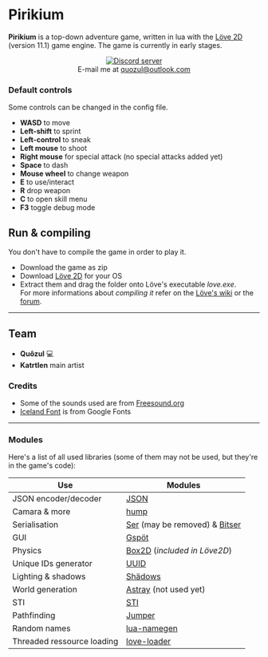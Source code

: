 # Pirikium
**Pirikium** is a top-down adventure game, written in lua with the [Löve 2D](https://love2d.org/) (version 11.1) game engine. The game is currently in early stages.  

<div align="center">
    <a href="https://discord.gg/UZy8rCY"><img src="https://discordapp.com/api/guilds/472820911955902465/embed.png" alt="Discord server" title="Join our Discord server now!"/></a></br>
    E-mail me at <a href="mailto:quozul@outlook.com" alt="quozul@outlook.com" title="Send me an e-mail">quozul@outlook.com</a>
</div>

### Default controls
Some controls can be changed in the config file.
* **WASD** to move
* **Left-shift** to sprint
* **Left-control** to sneak
* **Left mouse** to shoot
* **Right mouse** for special attack (no special attacks added yet)
* **Space** to dash
* **Mouse wheel** to change weapon
* **E** to use/interact
* **R** drop weapon
* **C** to open skill menu
* **F3** toggle debug mode

## Run & compiling
You don't have to compile the game in order to play it.
* Download the game as zip
* Download [Löve 2D](https://love2d.org/) for your OS
* Extract them and drag the folder onto Löve's executable *love.exe*.  
For more informations about *compiling it* refer on the [Löve's wiki](https://love2d.org/wiki/Game_Distribution) or the [forum](https://love2d.org/forums/viewtopic.php?f=4&t=451).

---

## Team
* **Quôzul** :computer:
* **Katrtlen** main artist

### Credits
* Some of the sounds used are from [Freesound.org](https://freesound.org/)
* [Iceland Font](https://fonts.google.com/specimen/Iceland) is from Google Fonts

---

### Modules
Here's a list of all used libraries (some of them may not be used, but they're in the game's code):

Use | Modules
---|---
JSON encoder/decoder | [JSON](http://regex.info/blog/lua/json)
Camara & more | [hump](https://github.com/vrld/hump/)
Serialisation | [Ser](https://github.com/gvx/Ser) (may be removed) & [Bitser](https://github.com/gvx/bitser)
GUI | [Gspöt](https://github.com/pgimeno/Gspot)
Physics | [Box2D](https://love2d.org/wiki/love.physics) (*included in Löve2D*)
Unique IDs generator | [UUID](https://github.com/Tieske/uuid)
Lighting & shadows | [Shädows](https://github.com/matiasah/shadows)
World generation | [Astray](https://github.com/SiENcE/astray) (not used yet)
STI | [STI](https://github.com/karai17/Simple-Tiled-Implementation)
Pathfinding | [Jumper](https://github.com/Yonaba/Jumper)
Random names | [lua-namegen](https://github.com/LukeMS/lua-namegen)
Threaded ressource loading | [love-loader](https://github.com/kikito/love-loader)
